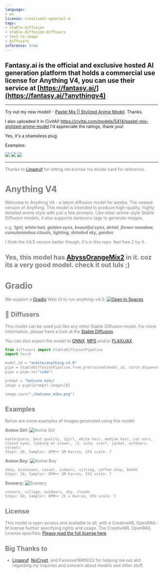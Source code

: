 ```yaml
---
language:
- en
license: creativeml-openrail-m
tags:
- stable-diffusion
- stable-diffusion-diffusers
- text-to-image
- diffusers
inference: true
---
```


## Fantasy.ai is the official and exclusive hosted AI generation platform that holds a commercial use license for Anything V4, you can use their service at [https://fantasy.ai/](https://fantasy.ai/?anythingv4)

-----------------
Try out my new model! - [Pastel Mix || Stylized Anime Model](https://huggingface.co/andite/pastel-mix). Thanks.

I also uploaded it in CivitAI! https://civitai.com/models/5414/pastel-mix-stylized-anime-model I'd appreciate the ratings, thank you!

Yes, it's a shameless plug.

Examples:

![](https://huggingface.co/andite/Pastel-Mix/resolve/main/example-images/grid-0018.png)
![](https://huggingface.co/andite/pastel-mix/resolve/main/example-images/grid-reimu.png)
![](https://huggingface.co/andite/pastel-mix/resolve/main/example-images/grid-0043.png)

-------

<font color="grey">Thanks to [Linaqruf](https://huggingface.co/Linaqruf) for letting me borrow his model card for reference.

# Anything V4

Welcome to Anything V4 - a latent diffusion model for weebs. The newest version of Anything. This model is intended to produce high-quality, highly detailed anime style with just a few prompts. Like other anime-style Stable Diffusion models, it also supports danbooru tags to generate images.

e.g. **_1girl, white hair, golden eyes, beautiful eyes, detail, flower meadow, cumulonimbus clouds, lighting, detailed sky, garden_** 

I think the V4.5 version better though, it's in this repo. feel free 2 try it.

## Yes, this model has [AbyssOrangeMix2](https://huggingface.co/WarriorMama777/OrangeMixs) in it. coz its a very good model. check it out luls ;)


# Gradio

We support a [Gradio](https://github.com/gradio-app/gradio) Web UI to run anything-v4.0:
[![Open In Spaces](https://camo.githubusercontent.com/00380c35e60d6b04be65d3d94a58332be5cc93779f630bcdfc18ab9a3a7d3388/68747470733a2f2f696d672e736869656c64732e696f2f62616467652f25463025394625413425393725323048756767696e67253230466163652d5370616365732d626c7565)](https://huggingface.co/spaces/akhaliq/anything-v4.0)

## 🧨 Diffusers

This model can be used just like any other Stable Diffusion model. For more information,
please have a look at the [Stable Diffusion](https://huggingface.co/docs/diffusers/api/pipelines/stable_diffusion).

You can also export the model to [ONNX](https://huggingface.co/docs/diffusers/optimization/onnx), [MPS](https://huggingface.co/docs/diffusers/optimization/mps) and/or [FLAX/JAX]().

```python
from diffusers import StableDiffusionPipeline
import torch

model_id = "andite/anything-v4.0"
pipe = StableDiffusionPipeline.from_pretrained(model_id, torch_dtype=torch.float16)
pipe = pipe.to("cuda")

prompt = "hatsune_miku"
image = pipe(prompt).images[0]

image.save("./hatsune_miku.png")
```

## Examples

Below are some examples of images generated using this model:

**Anime Girl:**
![Anime Girl](https://huggingface.co/andite/anything-v4.0/resolve/main/example-1.png)
```
masterpiece, best quality, 1girl, white hair, medium hair, cat ears, closed eyes, looking at viewer, :3, cute, scarf, jacket, outdoors, streets
Steps: 20, Sampler: DPM++ 2M Karras, CFG scale: 7
```
**Anime Boy:**
![Anime Boy](https://huggingface.co/andite/anything-v4.0/resolve/main/example-2.png)
```
1boy, bishounen, casual, indoors, sitting, coffee shop, bokeh
Steps: 20, Sampler: DPM++ 2M Karras, CFG scale: 7
```
**Scenery:**
![Scenery](https://huggingface.co/andite/anything-v4.0/resolve/main/example-4.png)
```
scenery, village, outdoors, sky, clouds
Steps: 50, Sampler: DPM++ 2S a Karras, CFG scale: 7
```

## License

This model is open access and available to all, with a CreativeML OpenRAIL-M license further specifying rights and usage.
The CreativeML OpenRAIL License specifies: 
[Please read the full license here](https://huggingface.co/spaces/CompVis/stable-diffusion-license)

## Big Thanks to

- [Linaqruf](https://huggingface.co/Linaqruf). [NoCrypt](https://huggingface.co/NoCrypt), and Fannovel16#9022 for helping me out alot regarding my inquiries and concern about models and other stuff.